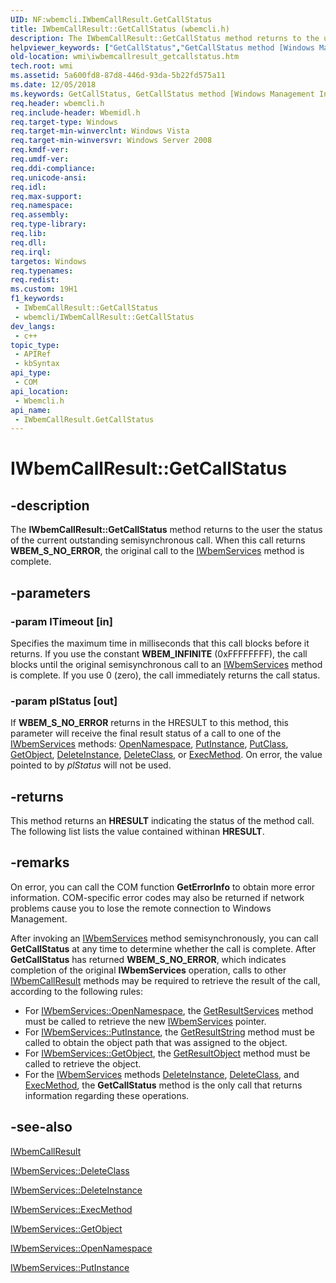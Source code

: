 ```yaml
---
UID: NF:wbemcli.IWbemCallResult.GetCallStatus
title: IWbemCallResult::GetCallStatus (wbemcli.h)
description: The IWbemCallResult::GetCallStatus method returns to the user the status of the current outstanding semisynchronous call. When this call returns WBEM_S_NO_ERROR, the original call to the IWbemServices method is complete.
helpviewer_keywords: ["GetCallStatus","GetCallStatus method [Windows Management Instrumentation]","GetCallStatus method [Windows Management Instrumentation]","IWbemCallResult interface","IWbemCallResult interface [Windows Management Instrumentation]","GetCallStatus method","IWbemCallResult.GetCallStatus","IWbemCallResult::GetCallStatus","_hmm_iwbemcallresult_getcallstatus","wbemcli/IWbemCallResult::GetCallStatus","wmi.iwbemcallresult_getcallstatus"]
old-location: wmi\iwbemcallresult_getcallstatus.htm
tech.root: wmi
ms.assetid: 5a600fd8-87d8-446d-93da-5b22fd575a11
ms.date: 12/05/2018
ms.keywords: GetCallStatus, GetCallStatus method [Windows Management Instrumentation], GetCallStatus method [Windows Management Instrumentation],IWbemCallResult interface, IWbemCallResult interface [Windows Management Instrumentation],GetCallStatus method, IWbemCallResult.GetCallStatus, IWbemCallResult::GetCallStatus, _hmm_iwbemcallresult_getcallstatus, wbemcli/IWbemCallResult::GetCallStatus, wmi.iwbemcallresult_getcallstatus
req.header: wbemcli.h
req.include-header: Wbemidl.h
req.target-type: Windows
req.target-min-winverclnt: Windows Vista
req.target-min-winversvr: Windows Server 2008
req.kmdf-ver: 
req.umdf-ver: 
req.ddi-compliance: 
req.unicode-ansi: 
req.idl: 
req.max-support: 
req.namespace: 
req.assembly: 
req.type-library: 
req.lib: 
req.dll: 
req.irql: 
targetos: Windows
req.typenames: 
req.redist: 
ms.custom: 19H1
f1_keywords:
 - IWbemCallResult::GetCallStatus
 - wbemcli/IWbemCallResult::GetCallStatus
dev_langs:
 - c++
topic_type:
 - APIRef
 - kbSyntax
api_type:
 - COM
api_location:
 - Wbemcli.h
api_name:
 - IWbemCallResult.GetCallStatus
---
```


# IWbemCallResult::GetCallStatus


## -description

The 
<b>IWbemCallResult::GetCallStatus</b> method returns to the user the status of the current outstanding semisynchronous call. When this call returns <b>WBEM_S_NO_ERROR</b>, the original call to the 
<a href="https://docs.microsoft.com/windows/desktop/api/wbemcli/nn-wbemcli-iwbemservices">IWbemServices</a> method is complete.

## -parameters

### -param lTimeout [in]

Specifies the maximum time in milliseconds that this call blocks before it returns. If you use the constant <b>WBEM_INFINITE</b> (0xFFFFFFFF), the call blocks until the original semisynchronous call to an 
<a href="https://docs.microsoft.com/windows/desktop/api/wbemcli/nn-wbemcli-iwbemservices">IWbemServices</a> method is complete. If you use 0 (zero), the call immediately returns the call status.

### -param plStatus [out]

If <b>WBEM_S_NO_ERROR</b> returns in the HRESULT to this method, this parameter will receive the final result status of a call to one of the 
<a href="https://docs.microsoft.com/windows/desktop/api/wbemcli/nn-wbemcli-iwbemservices">IWbemServices</a> methods: 
<a href="https://docs.microsoft.com/windows/desktop/api/wbemcli/nf-wbemcli-iwbemservices-opennamespace">OpenNamespace</a>, 
<a href="https://docs.microsoft.com/windows/desktop/api/wbemcli/nf-wbemcli-iwbemservices-putinstance">PutInstance</a>, 
<a href="https://docs.microsoft.com/windows/desktop/api/wbemcli/nf-wbemcli-iwbemservices-putclass">PutClass</a>, 
<a href="https://docs.microsoft.com/windows/desktop/api/wbemcli/nf-wbemcli-iwbemservices-getobject">GetObject</a>, 
<a href="https://docs.microsoft.com/windows/desktop/api/wbemcli/nf-wbemcli-iwbemservices-deleteinstance">DeleteInstance</a>, 
<a href="https://docs.microsoft.com/windows/desktop/api/wbemcli/nf-wbemcli-iwbemservices-deleteclass">DeleteClass</a>, or 
<a href="https://docs.microsoft.com/windows/desktop/api/wbemcli/nf-wbemcli-iwbemservices-execmethod">ExecMethod</a>. On error, the value pointed to by <i>plStatus</i> will not be used.

## -returns

This method returns an <b>HRESULT</b> indicating the status of the method call. The following list lists the value contained withinan <b>HRESULT</b>.

## -remarks

On error, you can call the COM function <b>GetErrorInfo</b> to obtain more error information. COM-specific error codes may also be returned if network problems cause you to lose the remote connection to Windows Management.

After invoking an 
<a href="https://docs.microsoft.com/windows/desktop/api/wbemcli/nn-wbemcli-iwbemservices">IWbemServices</a> method semisynchronously, you can call 
<b>GetCallStatus</b> at any time to determine whether the call is complete. After 
<b>GetCallStatus</b> has returned <b>WBEM_S_NO_ERROR</b>, which indicates completion of the original 
<b>IWbemServices</b> operation, calls to other 
<a href="https://docs.microsoft.com/windows/desktop/api/wbemcli/nn-wbemcli-iwbemcallresult">IWbemCallResult</a> methods may be required to retrieve the result of the call, according to the following rules:

<ul>
<li>For 
<a href="https://docs.microsoft.com/windows/desktop/api/wbemcli/nf-wbemcli-iwbemservices-opennamespace">IWbemServices::OpenNamespace</a>, the 
<a href="https://docs.microsoft.com/windows/desktop/api/wbemcli/nf-wbemcli-iwbemcallresult-getresultservices">GetResultServices</a> method must be called to retrieve the new 
<a href="https://docs.microsoft.com/windows/desktop/api/wbemcli/nn-wbemcli-iwbemservices">IWbemServices</a> pointer.</li>
<li>For 
<a href="https://docs.microsoft.com/windows/desktop/api/wbemcli/nf-wbemcli-iwbemservices-putinstance">IWbemServices::PutInstance</a>, the 
<a href="https://docs.microsoft.com/windows/desktop/api/wbemcli/nf-wbemcli-iwbemcallresult-getresultstring">GetResultString</a> method must be called to obtain the object path that was assigned to the object.</li>
<li>For 
<a href="https://docs.microsoft.com/windows/desktop/api/wbemcli/nf-wbemcli-iwbemservices-getobject">IWbemServices::GetObject</a>, the 
<a href="https://docs.microsoft.com/windows/desktop/api/wbemcli/nf-wbemcli-iwbemcallresult-getresultobject">GetResultObject</a> method must be called to retrieve the object.</li>
<li>For the 
<a href="https://docs.microsoft.com/windows/desktop/api/wbemcli/nn-wbemcli-iwbemservices">IWbemServices</a> methods 
<a href="https://docs.microsoft.com/windows/desktop/api/wbemcli/nf-wbemcli-iwbemservices-deleteinstance">DeleteInstance</a>, 
<a href="https://docs.microsoft.com/windows/desktop/api/wbemcli/nf-wbemcli-iwbemservices-deleteclass">DeleteClass</a>, and 
<a href="https://docs.microsoft.com/windows/desktop/api/wbemcli/nf-wbemcli-iwbemservices-execmethod">ExecMethod</a>, the 
<b>GetCallStatus</b> method is the only call that returns information regarding these operations.</li>
</ul>

## -see-also

<a href="https://docs.microsoft.com/windows/desktop/api/wbemcli/nn-wbemcli-iwbemcallresult">IWbemCallResult</a>



<a href="https://docs.microsoft.com/windows/desktop/api/wbemcli/nf-wbemcli-iwbemservices-deleteclass">IWbemServices::DeleteClass</a>



<a href="https://docs.microsoft.com/windows/desktop/api/wbemcli/nf-wbemcli-iwbemservices-deleteinstance">IWbemServices::DeleteInstance</a>



<a href="https://docs.microsoft.com/windows/desktop/api/wbemcli/nf-wbemcli-iwbemservices-execmethod">IWbemServices::ExecMethod</a>



<a href="https://docs.microsoft.com/windows/desktop/api/wbemcli/nf-wbemcli-iwbemservices-getobject">IWbemServices::GetObject</a>



<a href="https://docs.microsoft.com/windows/desktop/api/wbemcli/nf-wbemcli-iwbemservices-opennamespace">IWbemServices::OpenNamespace</a>



<a href="https://docs.microsoft.com/windows/desktop/api/wbemcli/nf-wbemcli-iwbemservices-putinstance">IWbemServices::PutInstance</a>

